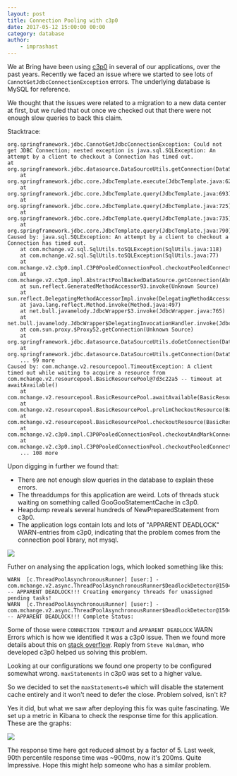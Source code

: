 ```yaml
---
layout: post
title: Connection Pooling with c3p0
date: 2017-05-12 15:00:00 00:00
category: database
author:
    - imprashast
---
```


We at Bring have been using [c3p0](http://www.mchange.com/projects/c3p0/) in several of our applications, over the past years. Recently we faced an issue where we started to see lots of `CannotGetJdbcConnectionException` errors. The underlying database is MySQL for reference.

We thought that the issues were related to a migration to a new data center at first, but we ruled that out once we checked out that there were not enough slow queries to back this claim.

Stacktrace:

```
org.springframework.jdbc.CannotGetJdbcConnectionException: Could not get JDBC Connection; nested exception is java.sql.SQLException: An attempt by a client to checkout a Connection has timed out.
at org.springframework.jdbc.datasource.DataSourceUtils.getConnection(DataSourceUtils.java:80)
	at org.springframework.jdbc.core.JdbcTemplate.execute(JdbcTemplate.java:628)
	at org.springframework.jdbc.core.JdbcTemplate.query(JdbcTemplate.java:693)
	at org.springframework.jdbc.core.JdbcTemplate.query(JdbcTemplate.java:725)
	at org.springframework.jdbc.core.JdbcTemplate.query(JdbcTemplate.java:735)
	at org.springframework.jdbc.core.JdbcTemplate.query(JdbcTemplate.java:790)
Caused by: java.sql.SQLException: An attempt by a client to checkout a Connection has timed out.
	at com.mchange.v2.sql.SqlUtils.toSQLException(SqlUtils.java:118)
	at com.mchange.v2.sql.SqlUtils.toSQLException(SqlUtils.java:77)
	at com.mchange.v2.c3p0.impl.C3P0PooledConnectionPool.checkoutPooledConnection(C3P0PooledConnectionPool.java:690)
	at com.mchange.v2.c3p0.impl.AbstractPoolBackedDataSource.getConnection(AbstractPoolBackedDataSource.java:140)
	at sun.reflect.GeneratedMethodAccessor93.invoke(Unknown Source)
	at sun.reflect.DelegatingMethodAccessorImpl.invoke(DelegatingMethodAccessorImpl.java:43)
	at java.lang.reflect.Method.invoke(Method.java:497)
	at net.bull.javamelody.JdbcWrapper$3.invoke(JdbcWrapper.java:765)
	at net.bull.javamelody.JdbcWrapper$DelegatingInvocationHandler.invoke(JdbcWrapper.java:285)
	at com.sun.proxy.$Proxy52.getConnection(Unknown Source)
	at org.springframework.jdbc.datasource.DataSourceUtils.doGetConnection(DataSourceUtils.java:111)
	at org.springframework.jdbc.datasource.DataSourceUtils.getConnection(DataSourceUtils.java:77)
	... 99 more
Caused by: com.mchange.v2.resourcepool.TimeoutException: A client timed out while waiting to acquire a resource from com.mchange.v2.resourcepool.BasicResourcePool@7d3c22a5 -- timeout at awaitAvailable()
	at com.mchange.v2.resourcepool.BasicResourcePool.awaitAvailable(BasicResourcePool.java:1467)
	at com.mchange.v2.resourcepool.BasicResourcePool.prelimCheckoutResource(BasicResourcePool.java:644)
	at com.mchange.v2.resourcepool.BasicResourcePool.checkoutResource(BasicResourcePool.java:554)
	at com.mchange.v2.c3p0.impl.C3P0PooledConnectionPool.checkoutAndMarkConnectionInUse(C3P0PooledConnectionPool.java:758)
	at com.mchange.v2.c3p0.impl.C3P0PooledConnectionPool.checkoutPooledConnection(C3P0PooledConnectionPool.java:685)
	... 108 more

```

Upon digging in further we found that:
 
- There are not enough slow queries in the database to explain these errors.
- The threaddumps for this application are weird. Lots of threads stuck waiting on something called GooGooStatementCache in c3p0.
- Heapdump reveals several hundreds of NewPreparedStatement from c3p0.
- The application logs contain lots and lots of "APPARENT DEADLOCK" WARN-entries from c3p0, indicating that the problem comes from the connection pool library, not mysql.

<img src="{{ site.baseurl }}/img/heap_dump_c3p0.png" />

Futher on analysing the application logs, which looked something like this:

```
WARN  [c.ThreadPoolAsynchronousRunner] [user:] - com.mchange.v2.async.ThreadPoolAsynchronousRunner$DeadlockDetector@15046d35 -- APPARENT DEADLOCK!!! Creating emergency threads for unassigned pending tasks!
WARN  [c.ThreadPoolAsynchronousRunner] [user:] - com.mchange.v2.async.ThreadPoolAsynchronousRunner$DeadlockDetector@15046d35 -- APPARENT DEADLOCK!!! Complete Status:

```

Some of those were `CONNECTION TIMEOUT` and `APPARENT DEADLOCK` WARN Errors which is how we identified it was a c3p0 issue. Then we found more details about this on [stack overflow](http://stackoverflow.com/questions/30952887/apparent-deadlock-c3p0-0-9-5-1-spring). Reply from `Steve Waldman`, who developed c3p0 helped us solving this problem.

Looking at our configurations we found one property to be configured somewhat wrong. `maxStatements` in c3p0 was set to a higher value.

So we decided to set the `maxStatements=0` which will disable the statement cache entirely and it won't need to defer the close. Problem solved, isn't it?

Yes it did, but what we saw after deploying this fix was quite fascinating. We set up a metric in Kibana to check the response time for this application. These are the graphs:

<img src="{{ site.baseurl }}/img/response_time_graphs_c3p0.png" />

The response time here got reduced almost by a factor of 5. Last week, 90th percentile response time was ~900ms, now it's 200ms. Quite Impressive. Hope this might help someone who has a similar problem.

